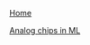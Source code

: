 [Home](https://comradeboiledpotato.github.io/#/)

[Analog chips in ML](https://comradeboiledpotato.github.io/#/Post1.md)


